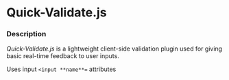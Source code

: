 # Quick-Validate.js

### Description
*Quick-Validate.js* is a lightweight client-side validation plugin used for giving basic real-time feedback to user inputs.

Uses input `<input **name**=` attributes